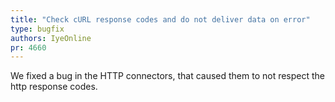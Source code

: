 ```yaml
---
title: "Check cURL response codes and do not deliver data on error"
type: bugfix
authors: IyeOnline
pr: 4660
---
```


We fixed a bug in the HTTP connectors, that caused them to not respect the
http response codes.
